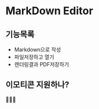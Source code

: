 # MarkDown Editor

## 기능목록
- Markdown으로 작성
- 파일저장하고 열기
- 렌더링결과 PDF저장하기

## 이모티콘 지원하나?
:tada::tada::tada:

